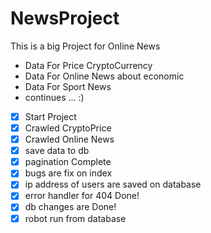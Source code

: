 # NewsProject
This is a big Project for Online News 

- Data For Price CryptoCurrency
- Data For Online News about economic
- Data For Sport News
- continues ... :)

- [x] Start Project
- [x] Crawled CryptoPrice
- [x] Crawled Online News
- [x] save data to db
- [x] pagination Complete
- [x] bugs are fix on index
- [x] ip address of users are saved on database
- [x] error handler for 404 Done!
- [x] db changes are Done!
- [x] robot run from database